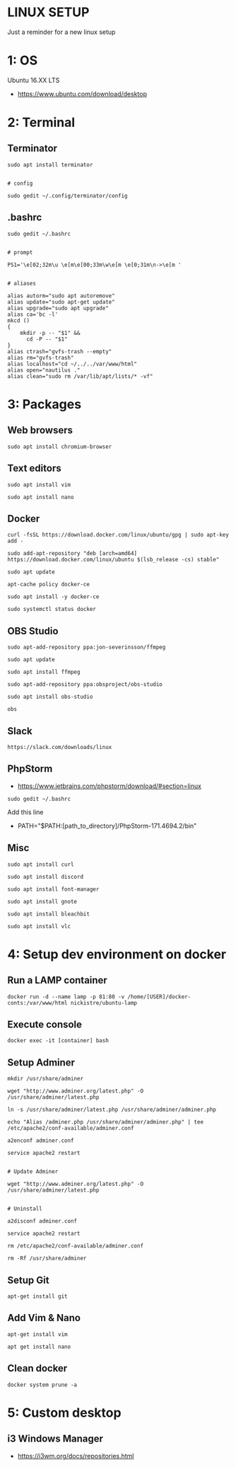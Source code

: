 # LINUX SETUP
Just a reminder for a new linux setup


# 1: OS
Ubuntu 16.XX LTS
 - https://www.ubuntu.com/download/desktop
 
 
# 2: Terminal

## Terminator
````
sudo apt install terminator


# config

sudo gedit ~/.config/terminator/config
````

## .bashrc
````
sudo gedit ~/.bashrc


# prompt

PS1='\e[02;32m\u \e[m\e[00;33m\w\e[m \e[0;31m\n->\e[m '


# aliases

alias autorm="sudo apt autoremove"
alias update="sudo apt-get update"
alias upgrade="sudo apt upgrade"
alias ca='bc -l'
mkcd ()
{
    mkdir -p -- "$1" &&
      cd -P -- "$1"
}
alias ctrash="gvfs-trash --empty"
alias rm="gvfs-trash"
alias localhost="cd ~/../../var/www/html"
alias open="nautilus ."
alias clean="sudo rm /var/lib/apt/lists/* -vf"
````


# 3: Packages

## Web browsers
````
sudo apt install chromium-browser
````

## Text editors
````
sudo apt install vim

sudo apt install nano
````

## Docker
````
curl -fsSL https://download.docker.com/linux/ubuntu/gpg | sudo apt-key add -

sudo add-apt-repository "deb [arch=amd64] https://download.docker.com/linux/ubuntu $(lsb_release -cs) stable"

sudo apt update

apt-cache policy docker-ce

sudo apt install -y docker-ce

sudo systemctl status docker
````

## OBS Studio
````
sudo apt-add-repository ppa:jon-severinsson/ffmpeg

sudo apt update

sudo apt install ffmpeg

sudo apt-add-repository ppa:obsproject/obs-studio

sudo apt install obs-studio

obs
````

## Slack
````
https://slack.com/downloads/linux
````

## PhpStorm
 - https://www.jetbrains.com/phpstorm/download/#section=linux

````
sudo gedit ~/.bashrc

````
Add this line
 - PATH="$PATH:[path_to_directory]/PhpStorm-171.4694.2/bin"

## Misc
````
sudo apt install curl

sudo apt install discord

sudo apt install font-manager

sudo apt install gnote

sudo apt install bleachbit

sudo apt install vlc
````


# 4: Setup dev environment on docker

## Run a LAMP container
````
docker run -d --name lamp -p 81:80 -v /home/[USER]/docker-conts:/var/www/html nickistre/ubuntu-lamp
````

## Execute console
````
docker exec -it [container] bash
````

## Setup Adminer
````
mkdir /usr/share/adminer

wget "http://www.adminer.org/latest.php" -O /usr/share/adminer/latest.php

ln -s /usr/share/adminer/latest.php /usr/share/adminer/adminer.php

echo "Alias /adminer.php /usr/share/adminer/adminer.php" | tee /etc/apache2/conf-available/adminer.conf

a2enconf adminer.conf

service apache2 restart


# Update Adminer

wget "http://www.adminer.org/latest.php" -O /usr/share/adminer/latest.php


# Uninstall

a2disconf adminer.conf

service apache2 restart

rm /etc/apache2/conf-available/adminer.conf

rm -Rf /usr/share/adminer
````

## Setup Git
````
apt-get install git
````

## Add Vim & Nano
````
apt-get install vim

apt get install nano
````

## Clean docker
````
docker system prune -a
````


# 5: Custom desktop

## i3 Windows Manager
 - https://i3wm.org/docs/repositories.html
